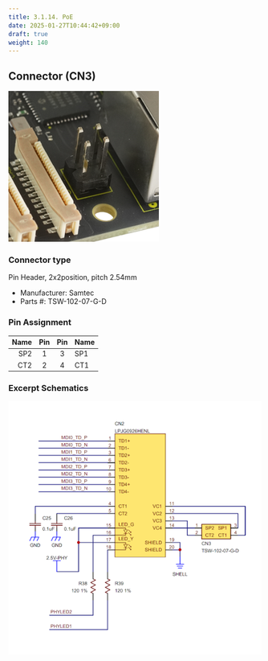 ```yaml
---
title: 3.1.14. PoE
date: 2025-01-27T10:44:42+09:00
draft: true
weight: 140
---
```

## Connector (CN3) #

![Connector_PoE](images/PoE_300x300.png)

### Connector type
Pin Header, 2x2position, pitch 2.54mm
* Manufacturer: Samtec
* Parts #: TSW-102-07-G-D

### Pin Assignment

|Name|Pin|Pin|Name|
|---:|:---:|:---:|:---|
|SP2|1|3|SP1|
|CT2|2|4|CT1|

### Excerpt Schematics

![Connector_Ether](images/Ether_ExcerptSchematics.png)
